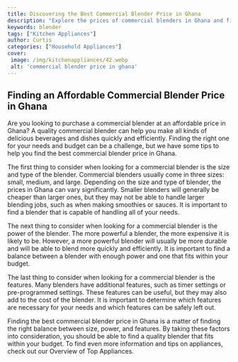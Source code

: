 ```yaml
---
title: Discovering the Best Commercial Blender Price in Ghana
description: "Explore the prices of commercial blenders in Ghana and find the best one to suit your commercial needs See which ones offer the most value and features to suit your business requirements"
keywords: blender
tags: ["Kitchen Appliances"]
author: Curtis
categories: ["Household Appliances"]
cover: 
 image: /img/kitchenappliances/42.webp
 alt: 'commercial blender price in ghana'
---
```

## Finding an Affordable Commercial Blender Price in Ghana

Are you looking to purchase a commercial blender at an affordable price in Ghana? A quality commercial blender can help you make all kinds of delicious beverages and dishes quickly and efficiently. Finding the right one for your needs and budget can be a challenge, but we have some tips to help you find the best commercial blender price in Ghana. 

The first thing to consider when looking for a commercial blender is the size and type of the blender. Commercial blenders usually come in three sizes: small, medium, and large. Depending on the size and type of blender, the prices in Ghana can vary significantly. Smaller blenders will generally be cheaper than larger ones, but they may not be able to handle larger blending jobs, such as when making smoothies or sauces. It is important to find a blender that is capable of handling all of your needs. 

The next thing to consider when looking for a commercial blender is the power of the blender. The more powerful a blender, the more expensive it is likely to be. However, a more powerful blender will usually be more durable and will be able to blend more quickly and efficiently. It is important to find a balance between a blender with enough power and one that fits within your budget. 

The last thing to consider when looking for a commercial blender is the features. Many blenders have additional features, such as timer settings or pre-programmed settings. These features can be useful, but they may also add to the cost of the blender. It is important to determine which features are necessary for your needs and which features can be safely left out.

Finding the best commercial blender price in Ghana is a matter of finding the right balance between size, power, and features. By taking these factors into consideration, you should be able to find a quality blender that fits within your budget. To find even more information and tips on appliances, check out our Overview of Top Appliances.
